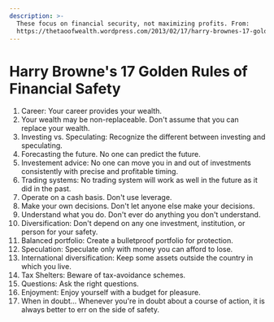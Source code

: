 ```yaml
---
description: >-
  These focus on financial security, not maximizing profits. From:
  https://thetaoofwealth.wordpress.com/2013/02/17/harry-brownes-17-golden-rules-of-financial-safety/
---
```


# Harry Browne's 17 Golden Rules of Financial Safety

1. Career: Your career provides your wealth.
2. Your wealth may be non-replaceable. Don't assume that you can replace your wealth.
3. Investing vs. Speculating: Recognize the different between investing and speculating.
4. Forecasting the future. No one can predict the future.
5. Investement advice: No one can move you in and out of investments consistently with precise and profitable timing.
6. Trading systems: No trading system will work as well in the future as it did in the past.
7. Operate on a cash basis. Don't use leverage.
8. Make your own decisions. Don't let anyone else make your decisions.
9. Understand what you do. Don't ever do anything you don't understand.
10. Diversification: Don't depend on any one investment, institution, or person for your safety.
11. Balanced portfolio: Create a bulletproof portfolio for protection.
12. Speculation: Speculate only with money you can afford to lose.
13. International diversification: Keep some assets outside the country in which you live.
14. Tax Shelters: Beware of tax-avoidance schemes.
15. Questions: Ask the right questions.
16. Enjoyment: Enjoy yourself with a budget for pleasure.
17. When in doubt... Whenever you're in doubt about a course of action, it is always better to err on the side of safety.
